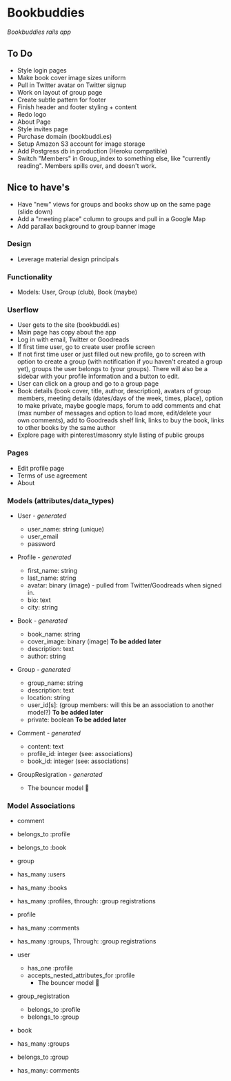 # Bookbuddies
_Bookbuddies rails app_

## To Do
* Style login pages
* Make book cover image sizes uniform
* Pull in Twitter avatar on Twitter signup
* Work on layout of group page
* Create subtle pattern for footer
* Finish header and footer styling + content
* Redo logo
* About Page
* Style invites page
* Purchase domain (bookbuddi.es)
* Setup Amazon S3 account for image storage
* Add Postgress db in production (Heroku compatible)
* Switch "Members" in Group_index to something else, like "currently reading". Members spills over, and doesn't work.

## Nice to have's
* Have "new" views for groups and books show up on the same page (slide down)
* Add a "meeting place" column to groups and pull in a Google Map
* Add parallax background to group banner image

### Design
* Leverage material design principals

### Functionality
* Models: User, Group (club), Book (maybe)

### Userflow
* User gets to the site (bookbuddi.es)
* Main page has copy about the app
* Log in with email, Twitter or Goodreads
* If first time user, go to create user profile screen
* If not first time user or just filled out new profile, go to screen with option to create a group (with notification if you haven't created a group yet), groups the user belongs to (your groups).  There will also be a sidebar with your profile information and a button to edit.
* User can click on a group and go to a group page
* Book details (book cover, title, author, description), avatars of group members, meeting details (dates/days of the week, times, place), option to make private, maybe google maps, forum to add comments and chat (max number of messages and option to load more, edit/delete your own comments), add to Goodreads shelf link, links to buy the book, links to other books by the same author
* Explore page with pinterest/masonry style listing of public groups

### Pages
* Edit profile page
* Terms of use agreement
* About

### Models (attributes/data_types)

* User _- generated_
	* user_name: string (unique)
	* user_email
	* password

* Profile _- generated_
	* first_name: string
	* last_name: string
	* avatar: binary (image) - pulled from Twitter/Goodreads when signed in.
	* bio: text
	* city: string

* Book _- generated_
	* book_name: string
	* cover_image: binary (image) **To be added later**
	* description: text
	* author: string

* Group _- generated_
	* group_name: string
	* description: text
	* location: string
	* user_id[s]: (group members: will this be an association to another model?) **To be added later**
	* private: boolean **To be added later**

* Comment _- generated_
	* content: text
	* profile_id: integer (see: associations)
	* book_id: integer (see: associations)

* GroupResigration _- generated_
	* The bouncer model 💪

### Model Associations

* comment
 * belongs_to :profile
 * belongs_to :book

* group
 * has_many :users
 * has_many :books
 * has_many :profiles, through: :group registrations

* profile
 * has_many :comments
 * has_many :groups, Through: :group registrations

* user
	* has_one :profile
  * accepts_nested_attributes_for :profile
	* The bouncer model 💪
	
* group_registration
	* belongs_to :profile
	* belongs_to :group

* book
 * has_many :groups
 * belongs_to :group
 * has_many: comments